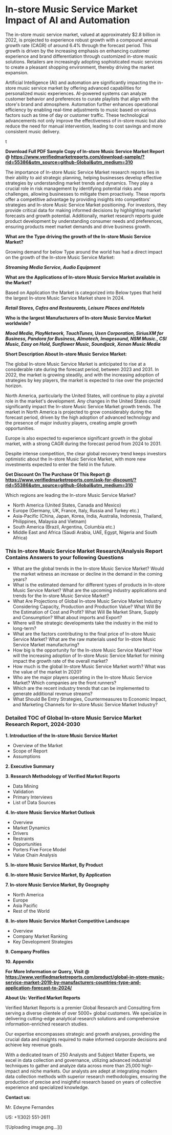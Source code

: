 <h1>In-store Music Service Market Impact of AI and Automation</h1><p>The in-store music service market, valued at approximately $2.8 billion in 2022, is projected to experience robust growth with a compound annual growth rate (CAGR) of around 6.4% through the forecast period. This growth is driven by the increasing emphasis on enhancing customer experience and brand differentiation through customized in-store music solutions. Retailers are increasingly adopting sophisticated music services to create a pleasant shopping environment, thereby driving the market expansion.</p><p>Artificial Intelligence (AI) and automation are significantly impacting the in-store music service market by offering advanced capabilities for personalized music experiences. AI-powered systems can analyze customer behavior and preferences to curate playlists that align with the store's brand and atmosphere. Automation further enhances operational efficiency by enabling real-time adjustments to music based on various factors such as time of day or customer traffic. These technological advancements not only improve the effectiveness of in-store music but also reduce the need for manual intervention, leading to cost savings and more consistent music delivery.</p>t</p><p id="" class=""><strong>Download Full PDF Sample Copy of In-store Music Service Market Report @ <a href="https://www.verifiedmarketreports.com/download-sample/?rid=55386&utm_source=github-Global&utm_medium=310" target="_blank">https://www.verifiedmarketreports.com/download-sample/?rid=55386&utm_source=github-Global&utm_medium=310</a></strong></p><p>The importance of&nbsp;In-store Music Service Market research reports lies in their ability to aid strategic planning, helping businesses develop effective strategies by understanding market trends and dynamics. They play a crucial role in risk management by identifying potential risks and challenges, allowing businesses to mitigate them proactively. These reports offer a competitive advantage by providing insights into competitors' strategies and In-store Music Service Market positioning. For investors, they provide critical data for making informed decisions by highlighting market forecasts and growth potential. Additionally, market research reports guide product development by understanding consumer needs and preferences, ensuring products meet market demands and drive business growth.</p><p><strong>What are the&nbsp;Type driving the growth of the In-store Music Service Market?</strong></p><p id="" class="">Growing demand for below Type around the world has had a direct impact on the growth of the In-store Music Service Market:</p><em><strong>Streaming Media Service, Audio Equipment</strong></em></p><strong>What are the&nbsp;Applications&nbsp;of In-store Music Service Market available in the Market?</strong></p><p id="" class="">Based on Application the Market is categorized into Below types that held the largest In-store Music Service Market share In 2024.</p><em><strong>Retail Stores, Cafes and Restaurants, Leisure Places and Hotels</strong></em></p><strong>Who is the largest Manufacturers of In-store Music Service Market worldwide?</strong></p><p><em><strong>Mood Media, PlayNetwork, TouchTunes, Usen Corporation, SiriusXM for Business, Pandora for Business, Almotech, Imagesound, NSM Music., CSI Music, Easy on Hold, Sunflower Music, Soundjack, Xenon Music Media</strong></em></p><p id="" class=""><strong>Short Description About In-store Music Service Market:</strong></p><p>The global In-store Music Service Market is anticipated to rise at a considerable rate during the forecast period, between 2023 and 2031. In 2022, the market is growing steadily, and with the increasing adoption of strategies by key players, the market is expected to rise over the projected horizon.</p><p>North America, particularly the United States, will continue to play a pivotal role in the market's development. Any changes in the United States could significantly impact the In-store Music Service Market growth trends. The market in North America is projected to grow considerably during the forecast period, driven by the high adoption of advanced technology and the presence of major industry players, creating ample growth opportunities.</p><p>Europe is also expected to experience significant growth in the global market, with a strong CAGR during the forecast period from 2024 to 2031.</p><p>Despite intense competition, the clear global recovery trend keeps investors optimistic about the In-store Music Service Market, with more new investments expected to enter the field in the future.</p><p id="" class=""><strong>Get Discount On The Purchase Of This Report @ <a href="https://www.verifiedmarketreports.com/ask-for-discount/?rid=55386&utm_source=github-Global&utm_medium=310" target="_blank">https://www.verifiedmarketreports.com/ask-for-discount/?rid=55386&utm_source=github-Global&utm_medium=310</a></strong></p>Which regions are leading the In-store Music Service Market?</p><ul><li>North America (United States, Canada and Mexico)</li><li>Europe (Germany, UK, France, Italy, Russia and Turkey etc.)</li><li>Asia-Pacific (China, Japan, Korea, India, Australia, Indonesia, Thailand, Philippines, Malaysia and Vietnam)</li><li>South America (Brazil, Argentina, Columbia etc.)</li><li>Middle East and Africa (Saudi Arabia, UAE, Egypt, Nigeria and South Africa)</li></ul><h3 id="" class="">This In-store Music Service Market Research/Analysis Report Contains Answers to your following Questions</h3><ul><li>What are the global trends in the In-store Music Service Market? Would the market witness an increase or decline in the demand in the coming years?</li><li>What is the estimated demand for different types of products in In-store Music Service Market? What are the upcoming industry applications and trends for the In-store Music Service Market?</li><li>What Are Projections of Global In-store Music Service Market Industry Considering Capacity, Production and Production Value? What Will Be the Estimation of Cost and Profit? What Will Be Market Share, Supply and Consumption? What about imports and Export?</li><li>Where will the strategic developments take the industry in the mid to long-term?</li><li>What are the factors contributing to the final price of In-store Music Service Market? What are the raw materials used for In-store Music Service Market manufacturing?</li><li>How big is the opportunity for the In-store Music Service Market? How will the increasing adoption of In-store Music Service Market for mining impact the growth rate of the overall market?</li><li>How much is the global In-store Music Service Market worth? What was the value of the market In 2020?</li><li>Who are the major players operating in the In-store Music Service Market? Which companies are the front runners?</li><li>Which are the recent industry trends that can be implemented to generate additional revenue streams?</li><li>What Should Be Entry Strategies, Countermeasures to Economic Impact, and Marketing Channels for In-store Music Service Market Industry?</li></ul><h3 id="" class="">Detailed TOC of Global In-store Music Service Market Research Report, 2024-2030</h3><p id="" class=""><strong>1. Introduction of the In-store Music Service Market</strong></p><ul><li>Overview of the Market</li><li>Scope of Report</li><li>Assumptions</li></ul><p id="" class=""><strong>2. Executive Summary</strong></p><p id="" class=""><strong>3. Research Methodology of Verified Market Reports</strong></p><ul><li>Data Mining</li><li>Validation</li><li>Primary Interviews</li><li>List of Data Sources</li></ul><p id="" class=""><strong>4. In-store Music Service Market Outlook</strong></p><ul><li>Overview</li><li>Market Dynamics</li><li>Drivers</li><li>Restraints</li><li>Opportunities</li><li>Porters Five Force Model</li><li>Value Chain Analysis</li></ul><p id="" class=""><strong>5. In-store Music Service Market, By Product</strong></p><p id="" class=""><strong>6. In-store Music Service Market, By Application</strong></p><p id="" class=""><strong>7. In-store Music Service Market, By Geography</strong></p><ul><li>North America</li><li>Europe</li><li>Asia Pacific</li><li>Rest of the World</li></ul><p id="" class=""><strong>8. In-store Music Service Market Competitive Landscape</strong></p><ul><li>Overview</li><li>Company Market Ranking</li><li>Key Development Strategies</li></ul><p id="" class=""><strong>9. Company Profiles</strong></p><p id="" class=""><strong>10. Appendix</strong></p><p id="" class=""><strong>For More Information or Query, Visit @ <a href="https://www.verifiedmarketreports.com/product/global-in-store-music-service-market-2019-by-manufacturers-countries-type-and-application-forecast-to-2024/" target="_blank">https://www.verifiedmarketreports.com/product/global-in-store-music-service-market-2019-by-manufacturers-countries-type-and-application-forecast-to-2024/</a></strong></p><p id="" class=""><strong>About Us: Verified Market Reports</strong></p><p id="" class="">Verified Market Reports is a premier Global Research and Consulting firm serving a diverse clientele of over 5000+ global customers. We specialize in delivering cutting-edge analytical research solutions and comprehensive information-enriched research studies.</p><p id="" class="">Our expertise encompasses strategic and growth analyses, providing the crucial data and insights required to make informed corporate decisions and achieve key revenue goals.</p><p id="" class="">With a dedicated team of 250 Analysts and Subject Matter Experts, we excel in data collection and governance, utilizing advanced industrial techniques to gather and analyze data across more than 25,000 high-impact and niche markets. Our analysts are adept at integrating modern data collection methods with superior research methodologies, ensuring the production of precise and insightful research based on years of collective experience and specialized knowledge.</p><p id="" class=""><strong>Contact us:</strong></p><p id="" class="">Mr. Edwyne Fernandes</p><p id="" class="">US: +1(302) 551-2611</p>
![Uploading image.png…]()

